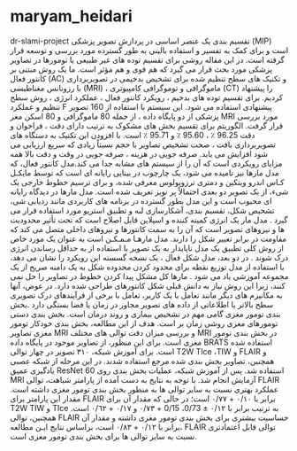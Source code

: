 # maryam_heidari
dr-slami-project
 تقسیم بندی یک عنصر اساسی در پردازش تصویر پزشکی (MIP) است و برای کمک به تفسیر و استفاده بالینی به طور گسترده مورد بررسی و توسعه قرار گرفته است. در این مقاله روشی برای تقسیم توده های غیر طبیعی یا تومورها در تصاویر پزشکی مورد بحث قرار می گیرد که هم قوی و هم مؤثر است. ما یک روش مبتنی بر کانتور فعال (AC) و تکنیک های سطح تنظیم شده برای تشخیص بدخیمی در تصویربرداری با رزونانس مغناطیسی (MRI) ، ماموگرافی و توموگرافی کامپیوتری (CT) را پیشنهاد کردیم. برای تقسیم توده های بدخیم ، رویکرد کانتور فعال ، عملکرد انرژی ، روش سطح تنظیم و عملکرد F پیشنهادی استفاده می شود. این سیستم با استفاده از 160 تصویر پزشکی از دو پایگاه داده ، از جمله 80 ماموگرافی و 80 اسکن مغز MRI ​​مورد بررسی قرار گرفت. الگوریتم برای تقسیم بخش های مشکوک به ترتیب دارای دقت ، فراخوان و دقت 96.25 ٪ ، 95.60 ٪ و 95.71 ٪ است. با افزودن این تکنیک به دستگاه های تصویربرداری بافت ، صحت تشخیص تصاویر با حجم نسبتاً زیادی که سریع ارزیابی می شود افزایش می یابد. صرفه جویی در هزینه ، صرفه جویی در وقت و دقت بالا همه مزایای رویکردی است که آن را از سیستم های مشابه جدا می کند.مدل کانتور فعال، که مدل مارها نیز نامیده می شود، یک چارچوب در بینایی رایانه ای است که توسط مايكـل كـاس
اندرو ويتكين و دمتری ترزوپولوس معرفی شده، و برای ترسیم خطوط خارجی یک شیء، از یک تصویر دو بعدی
احتمالاً پر نویز تعریف شده است. مدل مارها در دیدگاه رایانه ای محبوب است و این مدل بطور گسترده در برنامه های
کاربردی مانند ردیابی شی، تشخیص شکل، تقسیم بندی، آشکارسازی لبه و تطبیق استریو مورد استفاده قرار می گیرد .
مدل مار یک انرژی کمینه کننده و اسپلاین قابل اصلاح است که تحت تأثیر محدودیت ها و نیروهای تصویر است که
آن را به سمت کانتورها و نیروهای داخلی متصل می کند که مقاومت در برابر تغییر شکل را دارند. مدل مارهـا مـمـكـن
است به عنوان یک مورد خاص از روش کلی تطبیق یک مدل ناپایدار به یک تصویر با استفاده از به حداقل رساندن
انرژی درک شوند . در دو بعد، مدل شكل فعال ، یک نسخه گسسته این رویکرد را نشان می دهد، با استفاده از مدل
توزیع نقطه برای محدود کردن محدوده شکل به یک دامنه صریح از یک مجموعه آموزشی یاد می شود . مارها كل
مشکل پیدا کردن خطوط در تصاویر را حل نمی کنند، زیرا این روش نیاز به دانش قبلی شکل کانتورهای طراحی شده
دارد. در عوض، آنها به مکانیزم های دیگر مانند تعامل با یک کاربر، تعامل با برخی از فرآیندهای درک تصویری
سطح بالاتر یا اطلاعاتی از داده های تصویر مجاور در زمان یا فضا بستگی دارد .بخش بندی تومور مغزی گامی مهم در تشخیص بیماری و روند درمان است. بخش بندی دستی تومورهای مغزی روشی
زمان بر است. هدف از این مطالعه، بخش بندی خودکار تومور مغزی تصاویر MRI و بررسی میزان دقت توالی های مختلف MRI
در بخش بندی تومور مغزی است. برای این منظور، از تصاویر موجود در پایگاه داده BRATS استفاده شده است. برای آموزش
شبکه، ۳۱۰ تصویر
در چهار توالی T2W Tlce ،TIW و FLAIR و همچنین، تصاویر بخش بندی شده مرجع استفاده
شدند. در این مرحله از شبکه عصبی یادگیری عمیق ResNet استفاده شد. پس از آموزش شبکه، عملیات بخش بندی روی 60
MRI آزمایش انجام شد. با توجه به نتایج به دست آمده از پارامتر شباهت، توالی FLAIR عملکرد بهتری نسبت به سایر
توالی ها به منظور بخش بندی تومور مغزی داشته است. مقدار این پارامتر برای FLAIR برابر با ۰/۱۰ + ۰/۷۷ است؛ در حالی که
مقدار آن برای T2W TIW و TIce به ترتیب برابر با ۰/۱۲ ± 0/73، 0/15 + ۰/۷۳ و ۰/۱۷ + ٠/٦٢ است. همچنین، توالی
FLAIR حساسیت بیشتری برای بخش بندی تومور مغزی داشته و مقدار آن برابر با ۰/۱۲ + ۰/۸۳ است، براساس نتایج ایـن
مطالعه، FLAIR توالی قابل اعتمادتری نسبت به سایر توالی ها برای بخش بندی تومور مغزی است.
